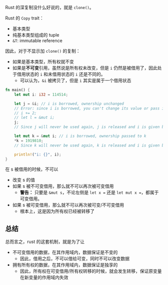 Rust 的深复制没什么好说的，就是 `clone()`。

Rust 的 `Copy` trait：
- 基本类型
- 纯基本类型组成的 tuple
- `&T`: immutable reference

因此，对于不显示加 `clone()` 的复制：
- 如果是基本类型，所有权就不变
- 如果是**不可变**引用，虽然说是所有权未改变，但是 `i` 仍然是被借用了，因此处于借用状态的 `i` 和未借用状态的 `i` 还是不同的。
    - 可以认为，`&i` 被拷贝了，但是 `i` 其实是属于一个借用状态

```rust
fn main() {
    let mut i: i32 = 114514;

    let j = &i; // i is borrowed, ownership unchanged
    // Error: since i is borrowed, you can't change its value or pass its ownership
    // i += 2;
    // let l = &mut i;
    j;
    // Since j will never be used again, j is released and i is given back

    let mut k = &mut i; // i is borrowed, ownership passed to k
    *k = 1919810;
    // Since k will never be used again, k is released and i is given back

    println!("i: {}", i);
}
```

在 s 被借用的时候，不可以

- 改变 s 的值
- 如果 s 被不可变借用，那么就不可以再次被可变借用
    - **警告：** 只要是 `&mut s`，不论左侧是 `let x =` 还是 `let mut x =`，都属于可变借用。
- 如果 s 被可变借用，那么就不可以再次被可变/不可变借用
    - 根本上，这是因为所有权已经被转移了

## 总结

总而言之，rust 的这套机制，就是为了让

- 不可变借用的数据，在其作用域内，数据保证是不变的
    - 因此，借用之后，不可以借给可变，同时不可以改变数据
- 拥有所有权的数据，在其作用域内，数据保证是独享的
    - 因此，所有权在可变借用/所有权转移的时候，就会发生转移，保证原变量在新变量的作用域内失效